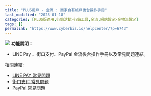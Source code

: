 ```yaml
---
title: "PLUS用戶 - 金流 : 商家自有帳戶後台操作手冊"
last_modified: "2023-01-18"
categories: [PLUS版適用,行銷活動>行銷工具,金流,網站設定>金物流設定]
tags: []
permalink: "https://www.cyberbiz.io/helpcenter/?p=6743"
---
```


![](https://www.cyberbiz.io/helpcenter/wp-content/uploads/PLUS版3.png)
**功能說明：**  

* LINE Pay 、街口支付、PayPal 金流後台操作手冊以及常見問題連結。

相關連結:  

* [LINE PAY 常見問題](https://pay.line.me/portal/tw/customer/faq?categoryId=account)
* [街口支付 常見問題](https://www.jkopay.com/index.html)
* [PayPal 常見問題](https://www.paypal.com/tw/webapps/mpp/payment-methods)



